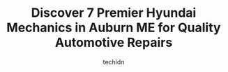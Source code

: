 ---
layout: ampstory
image: https://images.unsplash.com/photo-1493238792000-8113da705763?ixlib=rb-4.0.3&ixid=MnwxMjA3fDB8MHxwaG90by1wYWdlfHx8fGVufDB8fHx8&auto=format&fit=crop&w=640&h=853&q=80
author: techidn
featured: false
description: Trust your vehicles maintenance and repairs to the 7 best Hyundai Mechanic in Auburn ME, USA. With their extensive experience, cutting-edge technology, and commitment to customer satisfacti
title: Discover 7 Premier Hyundai Mechanics in Auburn ME for Quality Automotive Repairs
cover:
   title: Discover 7 Premier Hyundai Mechanics in Auburn ME for Quality Automotive Repairs
   subtitle: Rickpate
   background: https://images.unsplash.com/photo-1493238792000-8113da705763?ixlib=rb-4.0.3&ixid=MnwxMjA3fDB8MHxwaG90by1wYWdlfHx8fGVufDB8fHx8&auto=format&fit=crop&w=640&h=853&q=80

pages: 
 - layout: thirds
   top: <h1>#1 VIP Tires & Service</h1>
   bottom: "<p>I made an appointment to have my winter tires removed and summer tires installed. The customer service rep was pleasant and professional. I waited for the work to be done</p>"
   background: https://www.knot35.com/toplist/wp-content/uploads/2023/06/best-hyundai-mechanic-1-in-auburn-me-1685835097.jpeg
   backgroundblur: true
 - layout: thirds
   top: <h1>#2 K & R Auto Sales</h1>
   bottom: "<p>900 Center St, Auburn, ME 04210, United States</p>"
   background: https://www.knot35.com/toplist/wp-content/uploads/2023/06/best-hyundai-mechanic-2-in-auburn-me-1685835097.jpeg
   cta:
      link: https://www.knot35.com/toplist/discover-7-premier-hyundai-mechanics-in-auburn-me-for-quality-automotive-repairs/
      text: Discover 7 Premier Hyundai Mechanics in Auburn ME for Quality Automotive Repairs
 - layout: thirds
   top: <h1>#3 Rowe Hyundai Auburn</h1>
   bottom: "<p>699 Center St Suite 3, Auburn, ME 04210, United States</p>"
   background: https://www.knot35.com/toplist/wp-content/uploads/2023/06/best-hyundai-mechanic-3-in-auburn-me-1685835098.jpeg
   cta:
      link: https://www.knot35.com/toplist/discover-7-premier-hyundai-mechanics-in-auburn-me-for-quality-automotive-repairs/
      text: Discover 7 Premier Hyundai Mechanics in Auburn ME for Quality Automotive Repairs
 - layout: thirds
   top: <h1>#4 Rowe Kia Auburn</h1>
   bottom: "<p>699 Center St Suite 4, Auburn, ME 04210, United States</p>"
   background: https://images.unsplash.com/photo-1615749413727-825b59a857b5?ixlib=rb-4.0.3&ixid=MnwxMjA3fDB8MHxwaG90by1wYWdlfHx8fGVufDB8fHx8&auto=format&fit=crop&w=640&h=853&q=80
   cta:
      link: https://www.knot35.com/toplist/discover-7-premier-hyundai-mechanics-in-auburn-me-for-quality-automotive-repairs/
      text: Discover 7 Premier Hyundai Mechanics in Auburn ME for Quality Automotive Repairs
 - layout: thirds
   top: <h1>#5 RDA Automotive</h1>
   bottom: "<p>68 Adams Ave, Lewiston, ME 04240, United States</p>"
   background: https://images.unsplash.com/photo-1552083974-186346191183?ixlib=rb-4.0.3&ixid=MnwxMjA3fDB8MHxwaG90by1wYWdlfHx8fGVufDB8fHx8&auto=format&fit=crop&w=640&h=853&q=80
   cta:
      link: https://www.knot35.com/toplist/discover-7-premier-hyundai-mechanics-in-auburn-me-for-quality-automotive-repairs/
      text: Discover 7 Premier Hyundai Mechanics in Auburn ME for Quality Automotive Repairs
 - layout: thirds
   top: <h1>#6 Morins Auto Center</h1>
   bottom: "<p>1122 Center St, Auburn, ME 04210, United States</p>"
   background: https://images.unsplash.com/photo-1510906594845-bc082582c8cc?ixlib=rb-4.0.3&ixid=MnwxMjA3fDB8MHxwaG90by1wYWdlfHx8fGVufDB8fHx8&auto=format&fit=crop&w=640&h=853&q=80
   cta:
      link: https://www.knot35.com/toplist/discover-7-premier-hyundai-mechanics-in-auburn-me-for-quality-automotive-repairs/
      text: Discover 7 Premier Hyundai Mechanics in Auburn ME for Quality Automotive Repairs
 - layout: thirds
   top: <h1>#7 Jims Auto Sales</h1>
   bottom: "<p>1097 Center St, Auburn, ME 04210, United States</p>"
   background: https://images.unsplash.com/photo-1522441815192-d9f04eb0615c?ixlib=rb-4.0.3&ixid=MnwxMjA3fDB8MHxwaG90by1wYWdlfHx8fGVufDB8fHx8&auto=format&fit=crop&w=640&h=853&q=80
   cta:
      link: https://www.knot35.com/toplist/discover-7-premier-hyundai-mechanics-in-auburn-me-for-quality-automotive-repairs/
      text: Discover 7 Premier Hyundai Mechanics in Auburn ME for Quality Automotive Repairs
 - layout: thirds
   middle: Continue reading...
   background: https://images.unsplash.com/photo-1604871000636-074fa5117945?ixlib=rb-4.0.3&ixid=MnwxMjA3fDB8MHxwaG90by1wYWdlfHx8fGVufDB8fHx8&auto=format&fit=crop&w=640&h=853&q=80
   cta:
      link: https://www.knot35.com/toplist/discover-7-premier-hyundai-mechanics-in-auburn-me-for-quality-automotive-repairs/
      text: Discover 7 Premier Hyundai Mechanics in Auburn ME for Quality Automotive Repairs
      
---